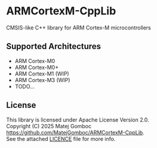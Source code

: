 # ARMCortexM-CppLib

CMSIS-like C++ library for ARM Cortex-M microcontrollers

## Supported Architectures

- ARM Cortex-M0
- ARM Cortex-M0+
- ARM Cortex-M1 (WIP)
- ARM Cortex-M3 (WIP)
- TODO...

## License

This library is licensed under Apache License Version 2.0.  
Copyright (C) 2025 Matej Gomboc <https://github.com/MatejGomboc/ARMCortexM-CppLib>.  
See the attached [LICENCE](./LICENCE) file for more info.  
